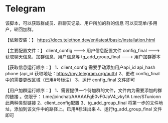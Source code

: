 # Telegram
该脚本，可以获取群成员、群聊天记录、用户所加的群的信息
可以实现单/多用户，轮回加群。

【依赖安装：】
  https://docs.telethon.dev/en/latest/basic/installation.html

【主要配置文件：】
client_config ---> 用户信息配置文件
config_final ---> 获取聊天信息、加群信息、用户信息等
tg_add_group_final ---> 用户加群脚本

【获取信息运行顺序：】
1、client_config
  需要手动添加用户api_id api_hash phone
  (api_id 获取地址：https://my.telegram.org/auth)
2、更改 config_final 中的需要更改区域（已用#号标注）
3、运行 config_final 文件即可

【用户加群运行顺序：】
1、需要提供一个待加群的文件，文件内为需要添加的群的链接 。仅限于：
      t.me/joinchat/AAAAAFgE0vF0JpV4_vky1A
      t.me/STunionn
   此两种类型链接
2、client_config配置
3、tg_add_group_final
  将第一步的文件地址，添加到该文件中的路径上。已用#标注出来
4、运行tg_add_group_final 文件即可
